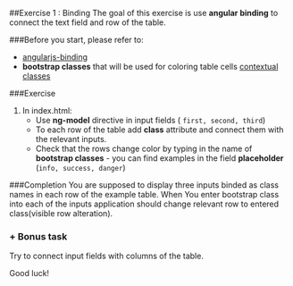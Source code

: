 ##Exercise 1 : Binding
The goal of this exercise is use **angular binding** to connect the text field and row of the table.

###Before you start, please refer to:
* [angularjs-binding](https://egghead.io/lessons/angularjs-binding)
* **bootstrap classes** that will be used for coloring table cells [contextual classes](http://getbootstrap.com/css/#tables)

###Exercise
1. In index.html:
    * Use **ng-model** directive in input fields ( ```first, second, third```) 
    * To each row of the table add **class**  attribute and connect them with the relevant inputs.
    * Check that the rows change color by typing in the name of **bootstrap classes** - you can find examples in the field **placeholder** (```info, success, danger```)

###Completion
You are supposed to display three inputs binded as class names in each row of the example table. When You enter bootstrap class into each of the inputs
application should change relevant row to entered class(visible row alteration).

### + Bonus task
Try to connect input fields with columns of the table.

Good luck!
